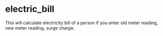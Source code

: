 # electric_bill
This will calculate electricity bill of a person if you enter old meter reading, new meter reading, surge charge.

